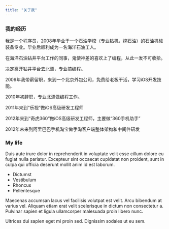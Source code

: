 ```yaml
---
title: "关于我"
---
```


### 我的经历

我是一个程序员，2008年毕业于一个石油学校（专业钻机，挖石油）的石油机械装备专业。毕业后顺利成为一名海洋石油工人。

在海洋石油钻井平台工作的同事，鬼使神差的喜欢上了编程，从此一发不可收拾。

决定离开钻井平台去北漂，专业搞编程。

2009年我带薪留职，来到一个北京外包公司，免费给老板干活，学习iOS开发技能。

2010年初辞职，专业北漂做编程工作。

2011年来到“乐视”做iOS高级研发工程师

2012年来到“奇虎360”做iOS高级研发工程师，主要做“360手机助手”

2012年末来到阿里巴巴手机淘宝做手淘客户端整体架构和中间件研发

### My life

Duis aute irure dolor in reprehenderit in voluptate velit esse cillum dolore eu fugiat nulla pariatur. Excepteur sint occaecat cupidatat non proident, sunt in culpa qui officia deserunt mollit anim id est laborum.

 - Dictumst
 - Vestibulum
 - Rhoncus
 - Pellentesque
 
Maecenas accumsan lacus vel facilisis volutpat est velit. Arcu bibendum at varius vel. Aliquam etiam erat velit scelerisque in dictum non consectetur a. Pulvinar sapien et ligula ullamcorper malesuada proin libero nunc. 

Ultrices dui sapien eget mi proin sed. Dignissim sodales ut eu sem.
